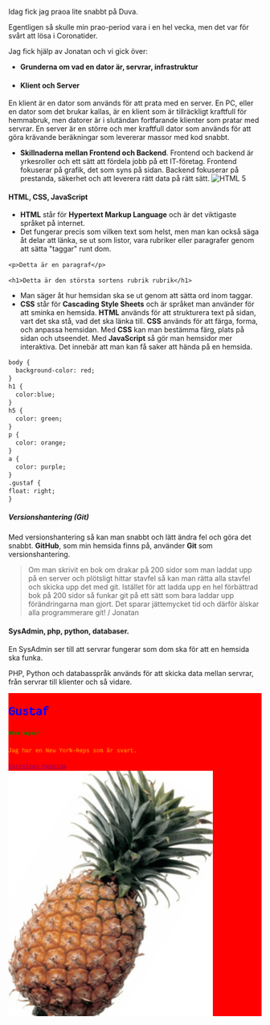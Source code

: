 Idag fick jag praoa lite snabbt på Duva.

Egentligen så skulle min prao-period vara i en hel vecka, men det var för svårt att lösa i Coronatider.

Jag fick hjälp av Jonatan och vi gick över:

* **Grunderna om vad en dator är, servrar, infrastruktur**
* #### Klient och Server
En klient är en dator som används för att prata med en server.
En PC, eller en dator som det brukar kallas, är en klient som är tillräckligt kraftfull för hemmabruk, men datorer är i slutändan fortfarande klienter som pratar med servrar.
En server är en större och mer kraftfull dator som används för att göra krävande beräkningar som levererar massor med kod snabbt.

* **Skillnaderna mellan Frontend och Backend**.
Frontend och backend är yrkesroller och ett sätt att fördela jobb på ett IT-företag.
Frontend fokuserar på grafik, det som syns på sidan.
Backend fokuserar på prestanda, säkerhet och att leverera rätt data på rätt sätt.
![HTML 5](https://www.shareicon.net/data/256x256/2015/09/04/95596_html_512x512.png)
#### HTML, CSS, JavaScript
* **HTML** står för **Hypertext Markup Language** och är det viktigaste språket på internet.
* Det fungerar precis som vilken text som helst, men man kan också säga åt delar att länka, se ut som listor, vara rubriker eller paragrafer genom att sätta "taggar" runt dom.


`<p>Detta är en paragraf</p>`

`<h1>Detta är den största sortens rubrik rubrik</h1>`


* Man säger åt hur hemsidan ska se ut genom att sätta ord inom taggar. 
* **CSS** står för **Cascading Style Sheets** och är språket man använder för att sminka en hemsida. 
**HTML** används för att strukturera text på sidan, vart det ska stå, vad det ska länka till. **CSS** används för att färga, forma, och anpassa hemsidan.
Med **CSS** kan man bestämma färg, plats på sidan och utseendet.
Med **JavaScript** så gör man hemsidor mer interaktiva. Det innebär att man kan få saker att hända på en hemsida.

```
body {
  background-color: red;
}
h1 {
  color:blue;
}
h5 {
  color: green;
}
p {
  color: orange;
}
a {
  color: purple;
}
.gustaf {
float: right;
}
```

##### Versionshantering (**Git**)
Med versionshantering så kan man snabbt och lätt ändra fel och göra det snabbt. **GitHub**, som min hemsida finns på, använder **Git** som versionshantering.

> Om man skrivit en bok om drakar på 200 sidor som man laddat upp på en server och plötsligt hittar stavfel så kan man rätta alla stavfel och skicka upp det med git. Istället för att ladda upp en hel förbättrad bok på 200 sidor så funkar git på ett sätt som bara laddar upp förändringarna man gjort. Det sparar jättemycket tid och därför älskar alla programmerare git! / Jonatan

#### SysAdmin, php, python, databaser.
En SysAdmin ser till att servrar fungerar som dom ska för att en hemsida ska funka.

PHP, Python och databasspråk används för att skicka data mellan servrar, från servrar till klienter och så vidare.

![Mitt programmeringstest](https://raw.githubusercontent.com/Datagustaf/Datagustaf/gh-pages/Screenshot_2020-10-26%20Screenshot.png)
